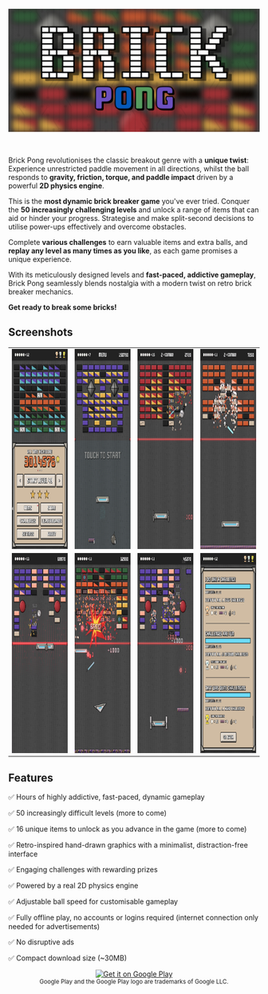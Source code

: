 ![Brick Pong](Screenshots/main.png)

<br />

Brick Pong revolutionises the classic breakout genre with a **unique twist**: Experience unrestricted paddle movement in all directions, whilst the ball responds to **gravity, friction, torque, and paddle impact** driven by a powerful **2D physics engine**.

This is the **most dynamic brick breaker game** you've ever tried. Conquer the **50 increasingly challenging levels** and unlock a range of items that can aid or hinder your progress. Strategise and make split-second decisions to utilise power-ups effectively and overcome obstacles.

Complete **various challenges** to earn valuable items and extra balls, and **replay any level as many times as you like**, as each game promises a unique experience.

With its meticulously designed levels and **fast-paced, addictive gameplay**, Brick Pong seamlessly blends nostalgia with a modern twist on retro brick breaker mechanics.

**Get ready to break some bricks!**

## Screenshots

<table border="0" >
    <tr border="0" style="border:none !important; background-color:transparent">
        <td border="0" style="border:none !important; background-color:transparent"><img src = "./Screenshots/screen_1.jpg" style="height: 400px;"/></td>
        <td border="0" style="border:none !important; background-color:transparent"><img src = "./Screenshots/screen_2.jpg" style="height: 400px;"/></td>
        <td border="0" style="border:none !important; background-color:transparent"><img src = "./Screenshots/screen_3.jpg" style="height: 400px;"/></td>
        <td border="0" style="border:none !important; background-color:transparent"><img src = "./Screenshots/screen_4.jpg" style="height: 400px;"/></td>
    </tr>
    <tr border="0" style="border:none !important; background-color:transparent">
        <td border="0" style="border:none !important; background-color:transparent"><img src = "./Screenshots/screen_5.jpg" style="height: 400px;"/></td>
        <td border="0" style="border:none !important; background-color:transparent"><img src = "./Screenshots/screen_6.jpg" style="height: 400px;"/></td>
        <td border="0" style="border:none !important; background-color:transparent"><img src = "./Screenshots/screen_7.jpg" style="height: 400px;"/></td>
        <td border="0" style="border:none !important; background-color:transparent"><img src = "./Screenshots/screen_8.jpg" style="height: 400px;"/></td>
    </tr>
</table>


## Features

✅ Hours of highly addictive, fast-paced, dynamic gameplay

✅ 50 increasingly difficult levels (more to come)

✅ 16 unique items to unlock as you advance in the game (more to come)

✅ Retro-inspired hand-drawn graphics with a minimalist, distraction-free interface

✅ Engaging challenges with rewarding prizes

✅ Powered by a real 2D physics engine

✅ Adjustable ball speed for customisable gameplay

✅ Fully offline play, no accounts or logins required (internet connection only needed for advertisements)

✅ No disruptive ads

✅ Compact download size (~30MB)

<div align="center"><a href='https://play.google.com/store/apps/details?id=com.attilaoroszdev.brickpong&pcampaignid=pcampaignidMKT-Other-global-all-co-prtnr-py-PartBadge-Mar2515-1'><img alt='Get it on Google Play' src='https://play.google.com/intl/en_us/badges/static/images/badges/en_badge_web_generic.png'/></a></div>

<div align="center"><sup>Google Play and the Google Play logo are trademarks of Google LLC.</sup></div>


